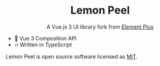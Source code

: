 <h1 align="center">Lemon Peel</h1>

<p align="center">A Vue.js 3 UI library fork from <a href="https://element-plus.org/" target="_blank">Element Plus</a></p>

- 💪 Vue 3 Composition API
- 🔥 Written in TypeScript

Lemon Peel is open source software licensed as
[MIT](./LICENSE).
